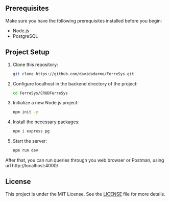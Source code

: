 ## Prerequisites

Make sure you have the following prerequisites installed before you begin:

- Node.js
- PostgreSQL

## Project Setup

1. Clone this repository:

   ```bash
   git clone https://github.com/davidadarme/FerreSys.git
   ```

2. Configure localhost in the backend directory of the project:

   ```bash
   cd FerreSys/CRUDFerreSys
   ```

3. Initialize a new Node.js project:

   ```bash
   npm init -y
   ```

4. Install the necessary packages:

    ```bash
    npm i express pg
    ```

5. Start the server:

    ```bash
    npm run dev
    ```

After that, you can run queries through you web browser or Postman, using url http://localhost:4000/

## License

This project is under the MIT License. See the [LICENSE](LICENSE) file for more details.